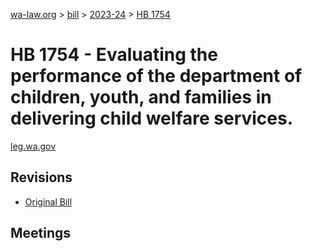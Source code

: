 [wa-law.org](/) > [bill](/bill/) > [2023-24](/bill/2023-24/) > [HB 1754](/bill/2023-24/hb/1754/)

# HB 1754 - Evaluating the performance of the department of children, youth, and families in delivering child welfare services.
[leg.wa.gov](https://app.leg.wa.gov/billsummary?BillNumber=1754&Year=2023&Initiative=false)

## Revisions
* [Original Bill](1/)

## Meetings